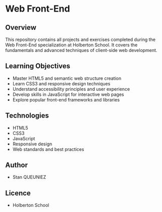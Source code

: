 # Web Front-End

## Overview
This repository contains all projects and exercises completed during the Web Front-End specialization at Holberton School. It covers the fundamentals and advanced techniques of client-side web development.

## Learning Objectives
- Master HTML5 and semantic web structure creation
- Learn CSS3 and responsive design techniques
- Understand accessibility principles and user experience
- Develop skills in JavaScript for interactive web pages
- Explore popular front-end frameworks and libraries

## Technologies
- HTML5
- CSS3
- JavaScript
- Responsive design
- Web standards and best practices

## Author

- Stan QUEUNIEZ

## Licence

- Holberton School